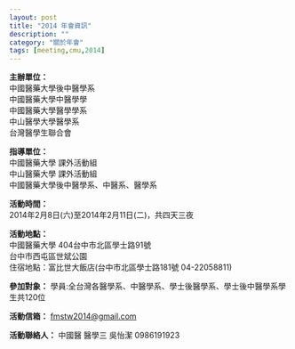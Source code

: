 ```yaml
---
layout: post
title: "2014 年會資訊"
description: ""
category: "關於年會"
tags: [meeting,cmu,2014]
---
```

**主辦單位：**  
中國醫藥大學後中醫學系  
中國醫藥大學中醫學學  
中國醫藥大學醫學學系  
中山醫學大學醫學系  
台灣醫學生聯合會  

**指導單位：**  
中國醫藥大學 課外活動組  
中山醫藥大學 課外活動組  
中國醫藥大學後中醫學系、中醫系、醫學系  

**活動時間：**  
2014年2月8日(六)至2014年2月11日(二)，共四天三夜  

**活動地點：**  
中國醫藥大學 404台中市北區學士路91號  
台中市西屯區世斌公園  
住宿地點：富比世大飯店(台中市北區學士路181號  04-22058811)  

**參加對象：**
學員:全台灣各醫學系、中醫學系、學士後醫學系、學士後中醫學系學生共120位  

**活動信箱：**
fmstw2014@gmail.com  

**活動聯絡人：**
中國醫 醫學三 吳怡潔 0986191923  

